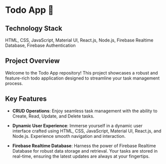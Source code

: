 # Todo App 📝

## Technology Stack
HTML, CSS, JavaScript, Material UI, React.js, Node.js, Firebase Realtime Database, Firebase Authentication

## Project Overview
Welcome to the Todo App repository! This project showcases a robust and feature-rich todo application designed to streamline your task management process.

## Key Features

- **CRUD Operations**: Enjoy seamless task management with the ability to Create, Read, Update, and Delete tasks.

- **Dynamic User Experience**: Immerse yourself in a dynamic user interface crafted using HTML, CSS, JavaScript, Material UI, React.js, and Node.js. Experience smooth navigation and interaction.

- **Firebase Realtime Database**: Harness the power of Firebase Realtime Database for robust data storage and retrieval. Your tasks are stored in real-time, ensuring the latest updates are always at your fingertips.

